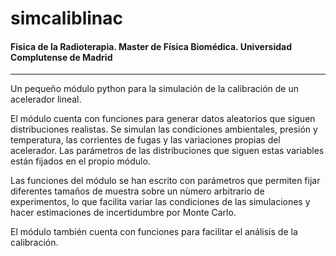# simcaliblinac
#### Fisica de la Radioterapia. Master de Física Biomédica. Universidad Complutense de Madrid
-------

Un pequeño módulo python para la simulación de la calibración de un acelerador lineal.

El módulo cuenta con funciones para generar datos aleatorios que siguen distribuciones realistas. Se simulan las condiciones ambientales, presión y temperatura, las corrientes de fugas y las variaciones propias del acelerador. Las parámetros de las distribuciones que siguen estas variables están fijados en el propio módulo.

Las funciones del módulo se han escrito con parámetros que permiten fijar diferentes tamaños de muestra sobre un nùmero arbitrario de experimentos, lo que facilita variar las condiciones de las simulaciones y hacer estimaciones de incertidumbre por Monte Carlo.

El módulo también cuenta con funciones para facilitar el análisis de la calibración.
